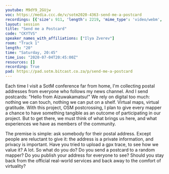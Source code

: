 ```yaml
---
youtube: M9dY9_2GUjw
voc: https://media.ccc.de/v/sotm2020-4363-send-me-a-postcard
recordings: [{'size': 911, 'length': 2219, 'mime_type': 'video/webm', 'language': 'eng', 'filename': 'sotm2020-4363-eng-Send_me_a_Postcard_webm-hd.webm', 'state': 'new', 'folder': 'webm-hd', 'high_quality': True, 'width': 1920, 'height': 1080, 'updated_at': '2020-07-17T23:27:51.739+02:00', 'recording_url': 'https://cdn.media.ccc.de/events/sotm/2020/webm-hd/sotm2020-4363-eng-Send_me_a_Postcard_webm-hd.webm', 'url': 'https://media.ccc.de/public/recordings/47520', 'event_url': 'https://media.ccc.de/public/events/1feb711d-4feb-5fff-864a-1368ad1ab2d8', 'conference_url': 'https://media.ccc.de/public/conferences/sotm2020'}, {'size': 33, 'length': 2219, 'mime_type': 'audio/mpeg', 'language': 'eng', 'filename': 'sotm2020-4363-eng-Send_me_a_Postcard_mp3.mp3', 'state': 'new', 'folder': 'mp3', 'high_quality': False, 'width': 0, 'height': 0, 'updated_at': '2020-07-17T22:49:02.601+02:00', 'recording_url': 'https://cdn.media.ccc.de/events/sotm/2020/mp3/sotm2020-4363-eng-Send_me_a_Postcard_mp3.mp3', 'url': 'https://media.ccc.de/public/recordings/47510', 'event_url': 'https://media.ccc.de/public/events/1feb711d-4feb-5fff-864a-1368ad1ab2d8', 'conference_url': 'https://media.ccc.de/public/conferences/sotm2020'}, {'size': 182, 'length': 2219, 'mime_type': 'video/mp4', 'language': 'eng', 'filename': 'sotm2020-4363-eng-Send_me_a_Postcard_sd.mp4', 'state': 'new', 'folder': 'h264-sd', 'high_quality': False, 'width': 720, 'height': 576, 'updated_at': '2020-07-17T22:48:55.564+02:00', 'recording_url': 'https://cdn.media.ccc.de/events/sotm/2020/h264-sd/sotm2020-4363-eng-Send_me_a_Postcard_sd.mp4', 'url': 'https://media.ccc.de/public/recordings/47509', 'event_url': 'https://media.ccc.de/public/events/1feb711d-4feb-5fff-864a-1368ad1ab2d8', 'conference_url': 'https://media.ccc.de/public/conferences/sotm2020'}, {'size': 250, 'length': 2219, 'mime_type': 'video/webm', 'language': 'eng', 'filename': 'sotm2020-4363-eng-Send_me_a_Postcard_webm-sd.webm', 'state': 'new', 'folder': 'webm-sd', 'high_quality': False, 'width': 720, 'height': 576, 'updated_at': '2020-07-17T22:42:16.831+02:00', 'recording_url': 'https://cdn.media.ccc.de/events/sotm/2020/webm-sd/sotm2020-4363-eng-Send_me_a_Postcard_webm-sd.webm', 'url': 'https://media.ccc.de/public/recordings/47506', 'event_url': 'https://media.ccc.de/public/events/1feb711d-4feb-5fff-864a-1368ad1ab2d8', 'conference_url': 'https://media.ccc.de/public/conferences/sotm2020'}, {'size': 816, 'length': 2219, 'mime_type': 'video/mp4', 'language': 'eng', 'filename': 'sotm2020-4363-eng-Send_me_a_Postcard_hd.mp4', 'state': 'new', 'folder': 'h264-hd', 'high_quality': True, 'width': 1920, 'height': 1080, 'updated_at': '2020-07-17T22:22:47.586+02:00', 'recording_url': 'https://cdn.media.ccc.de/events/sotm/2020/h264-hd/sotm2020-4363-eng-Send_me_a_Postcard_hd.mp4', 'url': 'https://media.ccc.de/public/recordings/47502', 'event_url': 'https://media.ccc.de/public/events/1feb711d-4feb-5fff-864a-1368ad1ab2d8', 'conference_url': 'https://media.ccc.de/public/conferences/sotm2020'}]
layout: session
title: "Send me a Postcard"
code: "CKYTVS"
speaker_names_with_affiliations: ["Ilya Zverev"]
room: "Track 1"
length: "20"
time: "Saturday, 20:45"
time_iso: "2020-07-04T20:45:00Z"
resources: []
recording: True
pad: https://pad.sotm.bitcast.co.za/p/send-me-a-postcard
---
```

Each time I visit a SotM conference far from home, I'm collecting postal addresses from everyone who follows my news channel. And I send postcards: &#34;Hello from Aizuwakamatsu!&#34; We rely on digital too much: nothing we can touch, nothing we can put on a shelf. Virtual maps, virtual gratitude. With this project, OSM postcrossing, I plan to give every mapper a chance to have something tangible as an outcome of participating in our project. But to get there, we must think of what brings us here, and what experiences we have as members of the community.

The premise is simple: ask somebody for their postal address. Except people are reluctant to give it: the address is a private information, and privacy is important. Have you tried to upload a gpx trace, to see how we value it? A lot. So what do you do? Do you send a postcard to a random mapper? Do you publish your address for everyone to see? Should you stay back from the official real-world services and back away to the comfort of virtuality?
